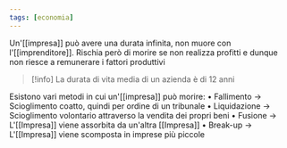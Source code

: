```yaml
---
tags: [economia]
---
```

Un'[[impresa]] può avere una durata infinita, non muore con l'[[imprenditore]]. Rischia però di morire se non realizza profitti e dunque non riesce a remunerare i fattori produttivi

>[!info]
>La durata di vita media di un azienda è di 12 anni

Esistono vari metodi in cui un'[[impresa]] può morire:
	• Fallimento -> Scioglimento coatto, quindi per ordine di un tribunale
	• Liquidazione -> Scioglimento volontario attraverso la vendita dei propri beni
	• Fusione -> L'[[Impresa]] viene assorbita da un'altra [[Impresa]]
	• Break-up -> L'[[Impresa]] viene scomposta in imprese più piccole
